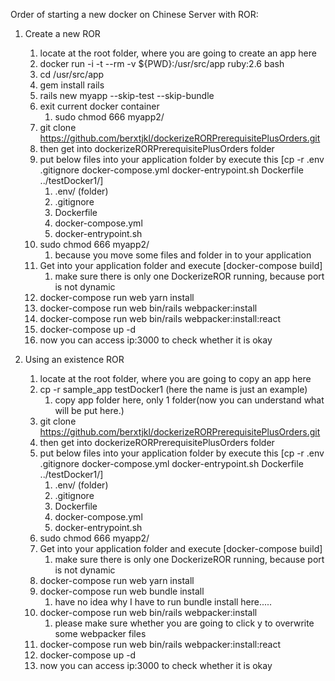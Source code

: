 Order of starting a new docker on Chinese Server with ROR:
1. Create a new ROR
    1. locate at the root folder, where you are going to create an app here
    2. docker run -i -t --rm -v ${PWD}:/usr/src/app ruby:2.6 bash
    3. cd /usr/src/app
    4. gem install rails
    5. rails new myapp --skip-test --skip-bundle
    6. exit current docker container
        1. sudo chmod 666 myapp2/
    7. git clone https://github.com/berxtjkl/dockerizeRORPrerequisitePlusOrders.git
    8. then get into dockerizeRORPrerequisitePlusOrders folder
    9. put below files into your application folder by execute this [cp -r .env .gitignore docker-compose.yml docker-entrypoint.sh Dockerfile ../testDocker1/]
        1. .env/ (folder)
        2. .gitignore
        3. Dockerfile
        4. docker-compose.yml
        5. docker-entrypoint.sh
    10. sudo chmod 666 myapp2/
        1. because you move some files and folder in to your application
    11. Get into your application folder and execute [docker-compose build]
        1. make sure there is only one DockerizeROR running, because port is not dynamic
    12. docker-compose run web yarn install
    13. docker-compose run web bin/rails webpacker:install
    14. docker-compose run web bin/rails webpacker:install:react
    15. docker-compose up -d 
    16. now you can access ip:3000 to check whether it is okay


2. Using an existence ROR
    1. locate at the root folder, where you are going to copy an app here
    2. cp -r sample_app testDocker1 (here the name is just an example)
        1. copy app folder here, only 1 folder(now you can understand what will be put here.)
    3. git clone https://github.com/berxtjkl/dockerizeRORPrerequisitePlusOrders.git
    4. then get into dockerizeRORPrerequisitePlusOrders folder
    5. put below files into your application folder by execute this [cp -r .env .gitignore docker-compose.yml docker-entrypoint.sh Dockerfile ../testDocker1/]
        1. .env/ (folder)
        2. .gitignore
        3. Dockerfile
        4. docker-compose.yml
        5. docker-entrypoint.sh
    6. sudo chmod 666 myapp2/
    7. Get into your application folder and execute [docker-compose build]
        1. make sure there is only one DockerizeROR running, because port is not dynamic
    8. docker-compose run web yarn install
    9. docker-compose run web bundle install
        1. have no idea why I have to run bundle install here.....
    9. docker-compose run web bin/rails webpacker:install
        1. please make sure whether you are going to click y to overwrite some webpacker files
    10. docker-compose run web bin/rails webpacker:install:react
    11. docker-compose up -d 
    12. now you can access ip:3000 to check whether it is okay